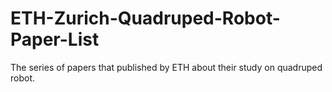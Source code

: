 # ETH-Zurich-Quadruped-Robot-Paper-List
The series of papers that published by ETH about their study on quadruped robot.
